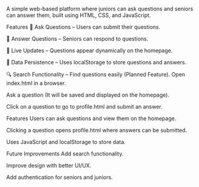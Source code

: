 A simple web-based platform where juniors can ask questions and seniors can answer them, built using HTML, CSS, and JavaScript.

Features
📝 Ask Questions – Users can submit their questions.

💬 Answer Questions – Seniors can respond to questions.

🔄 Live Updates – Questions appear dynamically on the homepage.

💾 Data Persistence – Uses localStorage to store questions and answers.

🔍 Search Functionality – Find questions easily (Planned Feature).
Open index.html in a browser.

Ask a question (It will be saved and displayed on the homepage).

Click on a question to go to profile.html and submit an answer.

Features
Users can ask questions and view them on the homepage.

Clicking a question opens profile.html where answers can be submitted.

Uses JavaScript and localStorage to store data.

Future Improvements
Add search functionality.

Improve design with better UI/UX.

Add authentication for seniors and juniors.
